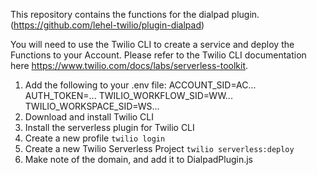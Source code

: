 This repository contains the functions for the dialpad plugin. (https://github.com/lehel-twilio/plugin-dialpad)

You will need to use the Twilio CLI to create a service and deploy the Functions to your Account. Please refer to the Twilio CLI documentation here https://www.twilio.com/docs/labs/serverless-toolkit.

1. Add the following to your .env file:
ACCOUNT_SID=AC...
AUTH_TOKEN=...
TWILIO_WORKFLOW_SID=WW...
TWILIO_WORKSPACE_SID=WS...
2. Download and install Twilio CLI
3. Install the serverless plugin for Twilio CLI
4. Create a new profile `twilio login`
5. Create a new Twilio Serverless Project `twilio serverless:deploy`
6. Make note of the domain, and add it to DialpadPlugin.js
